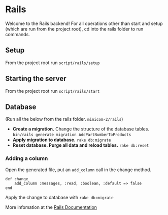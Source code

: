 # Rails

Welcome to the Rails backend! For all operations other than start and setup (which are run from the project root), cd into the rails folder to run commands.

## Setup

From the project root run  `script/rails/setup`
## Starting the server

From the project root run  `script/rails/start`

## Database
(Run all the below from the rails folder. `minicom-2/rails`)
- **Create a migration.** Change the structure of the database tables. `bin/rails generate migration AddPartNumberToProducts`
- **Apply migration to database.** `rake db:migrate`
- **Reset database. Purge all data and reload tables.** `rake db:reset`
### Adding a column
Open the generated file, put an `add_column` call in the change method.

```
def change
    add_column :messages, :read, :boolean, :default => false
end
```
Apply the change to database with `rake db:migrate`

More infomation at the [Rails Documentation](https://guides.rubyonrails.org/active_record_migrations.html)
